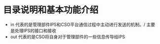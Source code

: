 # 目录说明和基本功能介绍

- in 代表的是管理部件IPS和CSO平台通信过程中主动进行发送的机制。/ 主要是处理IPS的接口和接收
- out 代表的是CSO将自身对于管理部件的一些信息传导给IPS

